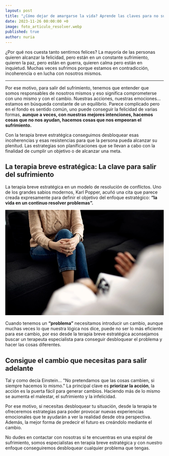 ```yaml
---
layout: post
title: "¿Cómo dejar de amargarse la vida? Aprende las claves para no sufrir "
date: 2023-11-26 00:00:00 +0
image: foto_articulo_resolver.webp
published: true
author: nuria
---
```


¿Por qué nos cuesta tanto sentirnos felices? La mayoría de las personas quieren alcanzar la felicidad, pero están en un constante sufrimiento, quieren la paz, pero están en guerra, quieren calma pero están en inquietud. Muchas veces sufrimos porque estamos en contradicción, incoherencia o en lucha con nosotros mismos.

---

Por ese motivo, para salir del sufrimiento, tenemos que entender que somos responsables de nosotros mismos y eso significa comprometerse con uno mismo y con el cambio. Nuestras acciones, nuestras emociones… estamos en búsqueda constante de un equilibrio. Parece complicado pero en el fondo es sentido común, uno puede conseguir la felicidad de varias formas, **aunque a veces, con nuestras mejores intenciones, hacemos cosas que no nos ayudan, hacemos cosas que nos empeoran el sufrimiento.**

Con la terapia breve estratégica conseguimos desbloquear esas incoherencias y esas resistencias para que la persona pueda alcanzar su plenitud. Las estrategias son planificaciones que se llevan a cabo con la finalidad de cumplir un objetivo o de alcanzar una meta.

## La terapia breve estratégica: La clave para salir del sufrimiento 

La terapia breve estratégica en un modelo de resolución de conflictos. Uno de los grandes sabios modernos, Karl Popper, acuñó una cita que parece creada expresamente para definir el objetivo del enfoque estratégico: **“la vida en un continuo resolver problemas”.**

![Terapia para no amargarse](articulo_amargarse.webp)


Cuando tenemos un **“problema”** necesitamos introducir un cambio, aunque muchas veces lo que nuestra lógica nos dice, puede no ser lo más eficiente para ese cambio, por eso desde la terapia breve estratégica aconsejamos buscar un terapeuta especialista para conseguir desbloquear el problema y hacer las cosas diferentes. 

## Consigue el cambio que necesitas para salir adelante 

Tal y como decía Einstein… "No pretendamos que las cosas cambien, si siempre hacemos lo mismo." La principal clave es **priorizar la acción**, la acción es la puerta fácil para generar cambios. Haciendo más de lo mismo se aumenta el malestar, el sufrimiento y la infelicidad. 

Por ese motivo, si necesitas desbloquear tu situación, desde la terapia te ofreceremos estrategias para poder provocar nuevas experiencias emocionales que te ayudarán a ver la realidad desde otra perspectiva. Además, la mejor forma de predecir el futuro es creándolo mediante el cambio.

No dudes en contactar con nosotras si te encuentras en una espiral de sufrimiento, somos especialistas en terapia breve estratégica y con nuestro enfoque conseguiremos desbloquear cualquier problema que tengas.



